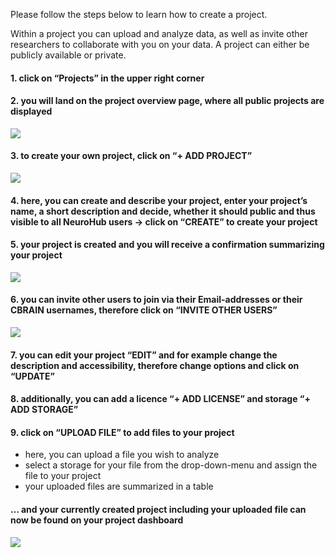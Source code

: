 Please follow the steps below to learn how to create a project.


Within a project you can upload and analyze data, as well as invite other researchers to collaborate with you on your data. 
A project can either be publicly available or private.

#### 1. click on “**Projects**” in the upper right corner 

#### 2. you will land on the project overview page, where all public projects are displayed 

![](https://github.com/neurohub/neurohub_documentation/blob/master/images/projects.png)

#### 3. to create your own project, click on “**+ ADD PROJECT**”  

![](https://github.com/neurohub/neurohub_documentation/blob/master/images/add_project.png)

#### 4. here, you can create and describe your project, enter your project’s name, a short description and decide, whether it should public and thus visible to all NeuroHub users → click on “****CREATE****” to create your project 

#### 5. your project is created and you will receive a confirmation summarizing your project

![](https://github.com/neurohub/neurohub_documentation/blob/master/images/project_test.png)


#### 6. you can invite other users to join via their Email-addresses or their CBRAIN usernames, therefore click on “INVITE OTHER USERS”

![](https://github.com/neurohub/neurohub_documentation/blob/master/images/add_user.png)

#### 7. you can edit your project “**EDIT**” and for example change the description and accessibility, therefore change options and click on “UPDATE”

#### 8. additionally, you can add a licence “**+ ADD LICENSE**” and storage “**+ ADD STORAGE**” 

#### 9. click on “UPLOAD FILE” to add files to your project

   * here, you can upload a file you wish to analyze
   * select a storage for your file from the drop-down-menu and assign the file to your project
   * your uploaded files are summarized in a table


#### … and your currently created project including your uploaded file can now be found on your project dashboard

![](https://github.com/neurohub/neurohub_documentation/blob/master/images/project_overview.png)


